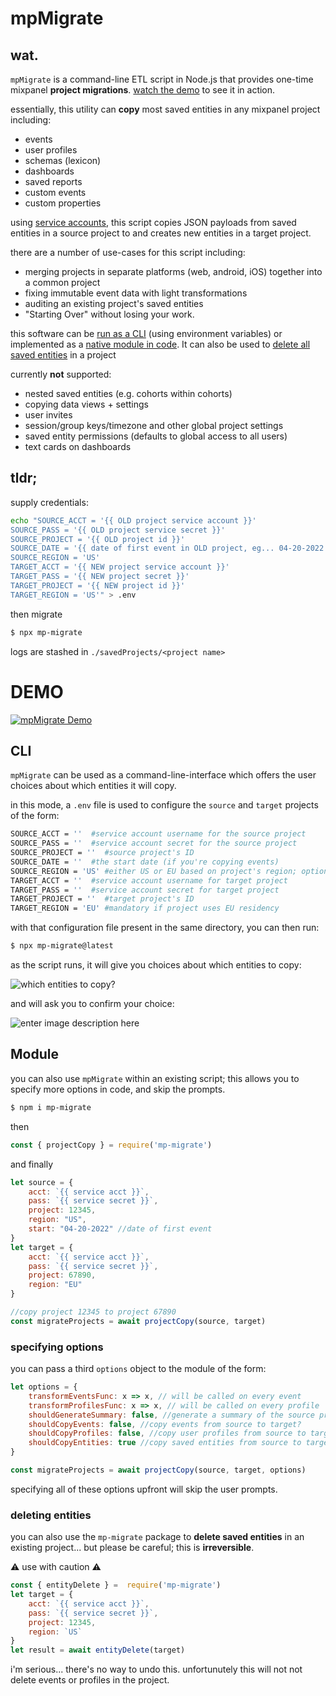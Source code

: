 # mpMigrate

## wat.

`mpMigrate` is a command-line ETL script in Node.js that provides one-time mixpanel **project migrations**. [watch the demo](#demo) to see it in action.

essentially, this utility can **copy** most saved entities in any mixpanel project including:

 - events
 - user profiles
 - schemas (lexicon)
 - dashboards
 - saved reports
 - custom events
 - custom properties

using [service accounts](https://developer.mixpanel.com/reference/authentication#service-accounts), this script copies JSON payloads from saved entities in a source project to and creates new entities in a target project.

there are a number of use-cases for this script including:

 - merging projects in separate platforms (web, android, iOS) together into a common project
 - fixing immutable event data with light transformations 
 - auditing an existing project's saved entities
 - "Starting Over" without losing your work.

this software can be [run as a CLI](#CLI) (using environment variables) or implemented as a [native module in code](#module). It can also be used to [delete all saved entities](#delete) in a project

currently **not** supported:

 - nested saved entities (e.g. cohorts within cohorts)
 - copying data views + settings
 - user invites
 - session/group keys/timezone and other global project settings
 - saved entity permissions (defaults to global access to all users)
 - text cards on dashboards

## tldr;
supply credentials:
```bash
echo "SOURCE_ACCT = '{{ OLD project service account }}'
SOURCE_PASS = '{{ OLD project service secret }}'
SOURCE_PROJECT = '{{ OLD project id }}'
SOURCE_DATE = '{{ date of first event in OLD project, eg... 04-20-2022 }}'
SOURCE_REGION = 'US'
TARGET_ACCT = '{{ NEW project service account }}'
TARGET_PASS = '{{ NEW project secret }}'
TARGET_PROJECT = '{{ NEW project id }}'
TARGET_REGION = 'US'" > .env
```

then migrate

```bash
$ npx mp-migrate
```

logs are stashed in `./savedProjects/<project name>` 

# DEMO <div id="demo"></div>
[![mpMigrate Demo](https://aktunes.neocities.org/mpMigrate/migrateThumb.png)](https://youtu.be/jOCcFiT53gU)

## CLI <div id="CLI"></div>
`mpMigrate` can be used as a command-line-interface which offers the user choices about which entities it will copy.

in this mode, a `.env` file is used to configure the `source` and `target` projects of the form:

```bash
SOURCE_ACCT = ''  #service account username for the source project
SOURCE_PASS = ''  #service account secret for the source project
SOURCE_PROJECT = ''  #source project's ID
SOURCE_DATE = ''  #the start date (if you're copying events)
SOURCE_REGION = 'US' #either US or EU based on project's region; optional if US 
TARGET_ACCT = ''  #service account username for target project
TARGET_PASS = ''  #service account secret for target project
TARGET_PROJECT = ''  #target project's ID
TARGET_REGION = 'EU' #mandatory if project uses EU residency
```
with that configuration file present in the same directory, you can then run:
```bash
$ npx mp-migrate@latest
```
as the script runs, it will give you choices about which entities to copy:

![which entities to copy?](https://aktunes.neocities.org/mpMigrate/migrate1.png)

and will ask you to confirm your choice:

![enter image description here](https://aktunes.neocities.org/mpMigrate/migrate2.png)

## Module <div id="module"></div>

you can also use `mpMigrate` within an existing script; this allows you to specify more options in code, and skip the prompts.

```bash
$ npm i mp-migrate
```
then

```javascript
const { projectCopy } = require('mp-migrate')
```
and finally

```javascript
let source = {
	acct: `{{ service acct }}`,
	pass: `{{ service secret }}`,
	project: 12345,
	region: "US",
	start: "04-20-2022" //date of first event	
}
let target = {
	acct: `{{ service acct }}`,
	pass: `{{ service secret }}`,
	project: 67890,
	region: "EU"
}

//copy project 12345 to project 67890
const migrateProjects = await projectCopy(source, target)
```

### specifying options

you can pass a third `options` object to the module of the form:

```javascript
let options = {
	transformEventsFunc: x => x, // will be called on every event
	transformProfilesFunc: x => x, // will be called on every profile
	shouldGenerateSummary: false, //generate a summary of the source project?
	shouldCopyEvents: false, //copy events from source to target?
	shouldCopyProfiles: false, //copy user profiles from source to target?
	shouldCopyEntities: true //copy saved entities from source to target?
}

const migrateProjects = await projectCopy(source, target, options)
```
specifying all of these options upfront will skip the user prompts.



### deleting entities <div id="delete"></div>

you can also use the `mp-migrate` package to **delete saved entities** in an existing project... but please be careful; this is **irreversible**. 

⚠️ use with caution ⚠️

```javascript
const { entityDelete } =  require('mp-migrate')
let target = {
	acct: `{{ service acct }}`,
	pass: `{{ service secret }}`,
	project: 12345,
	region: `US`
}
let result = await entityDelete(target)
```
i'm serious... there's no way to undo this. unfortunutely this will not not delete events or profiles in the project.